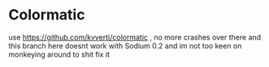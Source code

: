 # Colormatic

use https://github.com/kvverti/colormatic , no more crashes over there and this branch here doesnt work with Sodium 0.2 and im not too keen on monkeying around to shit fix it
